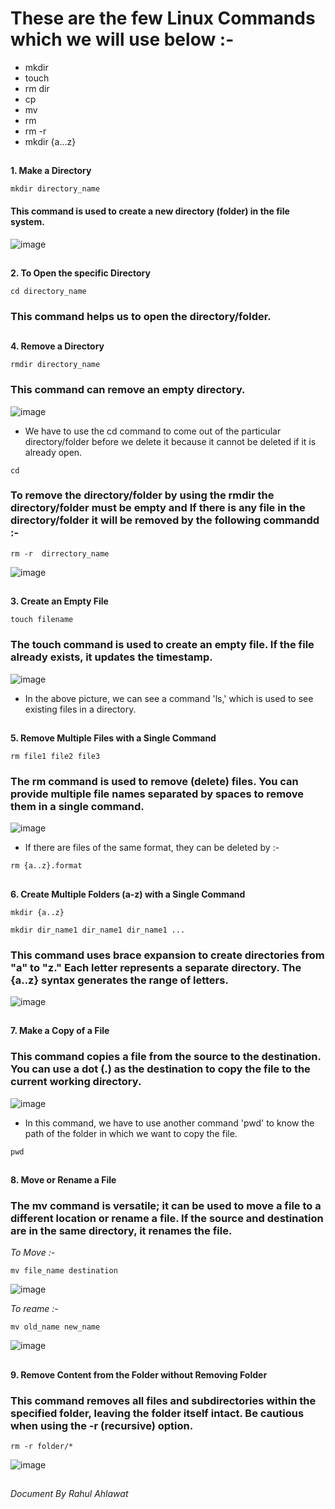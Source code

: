 # These are the few Linux Commands which we will use below :-

* mkdir
* touch
* rm dir 
* cp
* mv
* rm
* rm -r 
* mkdir {a...z}

##

**1. Make a Directory**
```
mkdir directory_name
```
#### This command is used to create a new directory (folder) in the file system.


![image](https://github.com/raahulahlawat/Linux-Commands/assets/151362887/22e08a92-8b7c-4570-8d18-0be532e50cff)


##

**2. To Open the specific Directory**
``` 
cd directory_name
 ```
 ### This command helps us to open the directory/folder.

 ##


 **4. Remove a Directory**
 ```
 rmdir directory_name
 ```
 ### This command can remove an empty directory.

![image](https://github.com/raahulahlawat/Linux-Commands/assets/151362887/b6a699e1-b2b8-409f-bfb5-0fe3de5ed4b2)


* We have to use the cd command to come out of the particular directory/folder before we delete it because it cannot be deleted if it is already open. 

```
cd
```

### To remove the directory/folder by using the rmdir the directory/folder must be empty and If there is any file in the directory/folder it will be removed by the following commandd :-

 ```
 rm -r  dirrectory_name
 ```
 
![image](https://github.com/raahulahlawat/Linux-Commands/assets/151362887/32941043-21a6-4ed3-807a-fa88500286df)


##

**3. Create an Empty File**
```
touch filename
```
### The touch command is used to create an empty file. If the file already exists, it updates the timestamp.

![image](https://github.com/raahulahlawat/Linux-Commands/assets/151362887/a71a231e-24e4-4e0f-aa3a-33494adab20f)

* In the above picture, we can see a command 'ls,' which is used to see existing files in a directory.

##

**5. Remove Multiple Files with a Single Command**

```
rm file1 file2 file3
```

### The rm command is used to remove (delete) files. You can provide multiple file names separated by spaces to remove them in a single command.

![image](https://github.com/raahulahlawat/Linux-Commands/assets/151362887/3f8d1651-810b-4f9d-ac81-647403f3cf30)

* If there are files of the same format, they can be deleted by :-
```
rm {a..z}.format
```

## 

**6. Create Multiple Folders (a-z) with a Single Command**
```
mkdir {a..z}
```
```
mkdir dir_name1 dir_name1 dir_name1 ...
```
### This command uses brace expansion to create directories from "a" to "z." Each letter represents a separate directory. The {a..z} syntax generates the range of letters. 

![image](https://github.com/raahulahlawat/Linux-Commands/assets/151362887/4e82a61f-5d59-42cb-ae02-da6e1853a602)

##

**7. Make a Copy of a File**

### This command copies a file from the source to the destination. You can use a dot (.) as the destination to copy the file to the current working directory.

![image](https://github.com/raahulahlawat/Linux-Commands/assets/151362887/1d98f675-a01c-414a-923d-f3ab37fc631d)

* In this command, we have to use another command 'pwd' to know the path of the folder in which we want to copy the file.
```
pwd
```

##

**8. Move or Rename a File**

### The mv command is versatile; it can be used to move a file to a different location or rename a file. If the source and destination are in the same directory, it renames the file.

*To Move :-*
```
mv file_name destination
```
![image](https://github.com/raahulahlawat/Linux-Commands/assets/151362887/60552229-5bbb-4dba-b08c-4955771b80d4)

*To reame :-*

```
mv old_name new_name
```
![image](https://github.com/raahulahlawat/Linux-Commands/assets/151362887/e910a77f-8906-4bfb-813e-1e7a2a7ab536)

##

**9. Remove Content from the Folder without Removing Folder**

### This command removes all files and subdirectories within the specified folder, leaving the folder itself intact. Be cautious when using the -r (recursive) option.
```
rm -r folder/*
```

![image](https://github.com/raahulahlawat/Linux-Commands/assets/151362887/93764640-e530-4b56-92f9-b9b3d84fb959)

##
##

*Document By Rahul Ahlawat*
